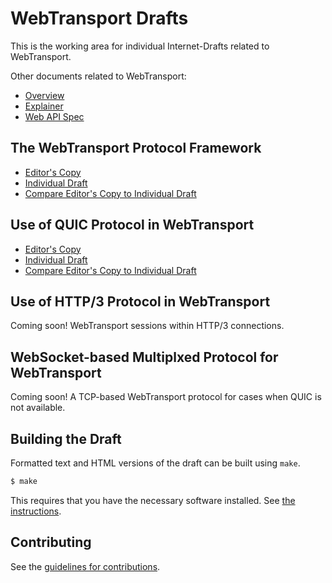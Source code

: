 # WebTransport Drafts

This is the working area for individual Internet-Drafts related to WebTransport.

Other documents related to WebTransport:

* [Overview](https://discourse.wicg.io/t/webtransport-proposal/3508)
* [Explainer](https://github.com/pthatcherg/web-transport/blob/master/explainer.md)
* [Web API Spec](https://pthatcherg.github.io/web-transport/)

## The WebTransport Protocol Framework

* [Editor's Copy](https://vasilvv.github.io/webtransport/draft-vvv-webtransport-overview.html)
* [Individual Draft](https://tools.ietf.org/html/draft-vvv-webtransport-overview)
* [Compare Editor's Copy to Individual Draft](https://vasilvv.github.io/webtransport/#go.draft-vvv-webtransport-overview.diff)

## Use of QUIC Protocol in WebTransport

* [Editor's Copy](https://vasilvv.github.io/webtransport/draft-vvv-webtransport-quic.html)
* [Individual Draft](https://tools.ietf.org/html/draft-vvv-webtransport-quic)
* [Compare Editor's Copy to Individual Draft](https://vasilvv.github.io/webtransport/#go.draft-vvv-webtransport-quic.diff)

## Use of HTTP/3 Protocol in WebTransport

Coming soon!  WebTransport sessions within HTTP/3 connections.

## WebSocket-based Multiplxed Protocol for WebTransport

Coming soon!  A TCP-based WebTransport protocol for cases when QUIC is not available.

## Building the Draft

Formatted text and HTML versions of the draft can be built using `make`.

```sh
$ make
```

This requires that you have the necessary software installed.  See
[the instructions](https://github.com/martinthomson/i-d-template/blob/master/doc/SETUP.md).


## Contributing

See the
[guidelines for contributions](https://github.com/vasilvv/webtransport/blob/master/CONTRIBUTING.md).
